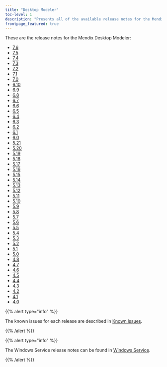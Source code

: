 ```yaml
---
title: "Desktop Modeler"
toc-level: 1
description: "Presents all of the available release notes for the Mendix Desktop Modeler."
frontpage_featured: true
---
```


These are the release notes for the Mendix Desktop Modeler:

* [7.6](7.6)
* [7.5](7.5)
* [7.4](7.4)
* [7.3](7.3)
* [7.2](7.2)
* [7.1](7.1)
* [7.0](7.0)
* [6.10](6.10)
* [6.9](6.9)
* [6.8](6.8)
* [6.7](6.7)
* [6.6](6.6)
* [6.5](6.5)
* [6.4](6.4)
* [6.3](6.3)
* [6.2](6.2)
* [6.1](6.1)
* [6.0](6.0)
* [5.21](5.21)
* [5.20](5.20)
* [5.19](5.19)
* [5.18](5.18)
* [5.17](5.17)
* [5.16](5.16)
* [5.15](5.15)
* [5.14](5.14)
* [5.13](5.13)
* [5.12](5.12)
* [5.11](5.11)
* [5.10](5.10)
* [5.9](5.9)
* [5.8](5.8)
* [5.7](5.7)
* [5.6](5.6)
* [5.5](5.5)
* [5.4](5.4)
* [5.3](5.3)
* [5.2](5.2)
* [5.1](5.1)
* [5.0](5.0)
* [4.8](4.8)
* [4.7](4.7)
* [4.6](4.6)
* [4.5](4.5)
* [4.4](4.4)
* [4.3](4.3)
* [4.2](4.2)
* [4.1](4.1)
* [4.0](4.0)

{{% alert type="info" %}}

The known issues for each release are described in [Known Issues](known-issues).

{{% /alert %}}

{{% alert type="info" %}}

The Windows Service release notes can be found in [Windows Service](windows-service).

{{% /alert %}}

